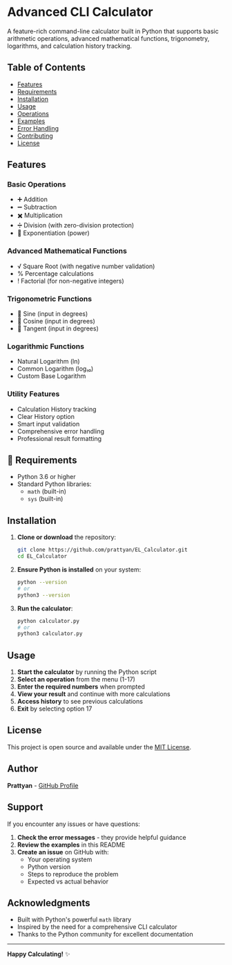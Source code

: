 #  Advanced CLI Calculator

A feature-rich command-line calculator built in Python that supports basic arithmetic operations, advanced mathematical functions, trigonometry, logarithms, and calculation history tracking.

##  Table of Contents

- [Features](#-features)
- [Requirements](#-requirements)
- [Installation](#-installation)
- [Usage](#-usage)
- [Operations](#-operations)
- [Examples](#-examples)
- [Error Handling](#-error-handling)
- [Contributing](#-contributing)
- [License](#-license)

##  Features

### Basic Operations
- ➕ Addition
- ➖ Subtraction
- ✖️ Multiplication
- ➗ Division (with zero-division protection)
- 🔢 Exponentiation (power)

### Advanced Mathematical Functions
- √ Square Root (with negative number validation)
- % Percentage calculations
- ! Factorial (for non-negative integers)

### Trigonometric Functions
- 📐 Sine (input in degrees)
- 📐 Cosine (input in degrees)
- 📐 Tangent (input in degrees)

### Logarithmic Functions
-  Natural Logarithm (ln)
-  Common Logarithm (log₁₀)
-  Custom Base Logarithm

### Utility Features
-  Calculation History tracking
-  Clear History option
-  Smart input validation
-  Comprehensive error handling
-  Professional result formatting

## 🔧 Requirements

- Python 3.6 or higher
- Standard Python libraries:
  - `math` (built-in)
  - `sys` (built-in)

##  Installation

1. **Clone or download** the repository:
   ```bash
   git clone https://github.com/prattyan/EL_Calculator.git
   cd EL_Calculator
   ```

2. **Ensure Python is installed** on your system:
   ```bash
   python --version
   # or
   python3 --version
   ```

3. **Run the calculator**:
   ```bash
   python calculator.py
   # or
   python3 calculator.py
   ```

##  Usage

1. **Start the calculator** by running the Python script
2. **Select an operation** from the menu (1-17)
3. **Enter the required numbers** when prompted
4. **View your result** and continue with more calculations
5. **Access history** to see previous calculations
6. **Exit** by selecting option 17

##  License

This project is open source and available under the [MIT License](LICENSE).

##  Author

**Prattyan** - [GitHub Profile](https://github.com/prattyan)

##  Support

If you encounter any issues or have questions:

1. **Check the error messages** - they provide helpful guidance
2. **Review the examples** in this README
3. **Create an issue** on GitHub with:
   - Your operating system
   - Python version
   - Steps to reproduce the problem
   - Expected vs actual behavior

##  Acknowledgments

- Built with Python's powerful `math` library
- Inspired by the need for a comprehensive CLI calculator
- Thanks to the Python community for excellent documentation

---

**Happy Calculating!** ✨
